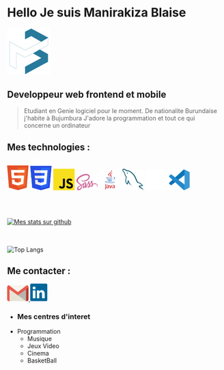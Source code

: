 # Hello Je suis Manirakiza Blaise 
<div>
  <img width="100px" height="auto" src="https://github.com/Blaise28/Blaise28/blob/master/images/logo.svg">
</div>

## Developpeur web frontend et mobile
>Etudiant en Genie logiciel pour le moment. 
>De nationalite Burundaise j'habite à Bujumbura
>J'adore la programmation et tout ce qui concerne un ordinateur

## Mes technologies :

<div>
  <img width="50px" height="auto" src="https://github.com/Blaise28/Blaise28/blob/master/images/html.svg">
  <img width="50px" height="auto" color="#fff" src="https://github.com/Blaise28/Blaise28/blob/master/images/css3_light.svg">
  <img width="50px" height="auto" src="https://github.com/Blaise28/Blaise28/blob/master/images/JS.svg">
  <img width="50px" height="auto" src="https://github.com/Blaise28/Blaise28/blob/master/images/Sass.svg">
  <img width="50px" height="auto" src="https://github.com/Blaise28/Blaise28/blob/master/images/java.svg">
  <img width="50px" height="auto" src="https://github.com/Blaise28/Blaise28/blob/master/images/mysql.svg">
  <img width="50px" height="auto" src="https://github.com/Blaise28/Blaise28/blob/master/images/github_dark.svg">
  <img width="50px" height="auto" src="https://github.com/Blaise28/Blaise28/blob/master/images/VScode.svg">
</div>

<br><br>

[![Mes stats sur github](https://github-readme-stats.vercel.app/api?username=Blaise28)](https://github.com/Blaise28/github-readme-stats)

<br><br>
![Top Langs](https://github-readme-stats.vercel.app/api/top-langs/?username=Blaise28&theme=tokyonight)

## Me contacter :

 <div>
	<a href="mailto:manirakizablaise3@gmail.com">
		<img width="50px" height="auto" src="https://github.com/Blaise28/Blaise28/blob/master/images/gmail.svg">
	</a>
	<a href="https://www.linkedin.com/blaise-manirakiza28">
	  <img width="40px" height="auto"  src="https://github.com/Blaise28/Blaise28/blob/master/images/linkedin-icon-2.svg">
	</a>
</div>

* ### Mes centres d'interet
* Programmation 
  * Musique
  * Jeux Video
  * Cinema
  * BasketBall
